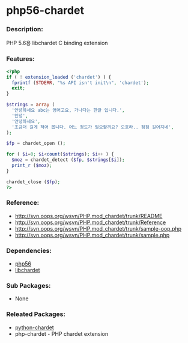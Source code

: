 # php56-chardet

### Description:
PHP 5.6용 libchardet C binding extension

### Features:
  ```php
<?php
if ( ! extension_loaded ('chardet') ) {
    fprintf (STDERR, "%s API isn't init\n", 'chardet');
    exit;
}

$strings = array (
    '안녕하세요 abc는 영어고요, 가나다는 한글 입니다.',
    '안녕',
    '안녕하세요',
    '조금더 길게 적어 봅니다. 어느 정도가 필요할까요? 오호라.. 점점 길어지네',
);

$fp = chardet_open ();

for ( $i=0; $i<count($strings); $i++ ) {
    $moz = chardet_detect ($fp, $strings[$i]);
    print_r ($moz);
}

chardet_close ($fp);
?>
```

### Reference:
* http://svn.oops.org/wsvn/PHP.mod_chardet/trunk/README
* http://svn.oops.org/wsvn/PHP.mod_chardet/trunk/Reference
* http://svn.oops.org/wsvn/PHP.mod_chardet/trunk/sample-oop.php
* http://svn.oops.org/wsvn/PHP.mod_chardet/trunk/sample.php

### Dependencies:
* [php56](pkg-addon-php.md)
* [libchardet](pkg-core-libchardet.md)

### Sub Packages:
* None

### Releated Packages:
* [python-chardet](pkg-core-python-chardet.md)
* php-chardet - PHP chardet extension
